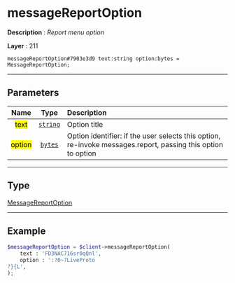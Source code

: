 # messageReportOption

**Description** : *Report menu option*

**Layer** : 211

```tl
messageReportOption#7903e3d9 text:string option:bytes = MessageReportOption;
```

---

## Parameters

| Name | Type | Description |
| :---: | :---: | :--- |
| <mark>text</mark> | [`string`](type/string) | Option title |
| <mark>option</mark> | [`bytes`](type/bytes) | Option identifier: if the user selects this option, re-invoke messages.report, passing this option to option |

---

## Type

[MessageReportOption](type/MessageReportOption)

---

## Example

```php
$messageReportOption = $client->messageReportOption(
	text : 'FD3NAC716sr0qQnl',
	option : ':?0~?LiveProto
?}{L',
);
```